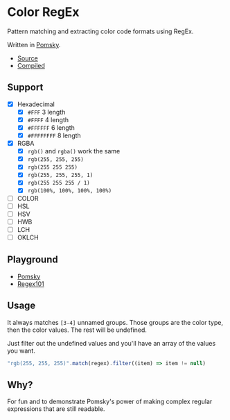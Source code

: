 # Color RegEx

Pattern matching and extracting color code formats using RegEx.

Written in [Pomsky](https://pomsky-lang.org).

- [Source](/full.pom)
- [Compiled](/full.reg)

## Support

- [x] Hexadecimal
  - [x] `#FFF` 3 length
  - [x] `#FFFF` 4 length
  - [x] `#FFFFFF` 6 length
  - [x] `#FFFFFFFF` 8 length
- [x] RGBA
  - [x] `rgb()` and `rgba()` work the same
  - [x] `rgb(255, 255, 255)`
  - [x] `rgb(255 255 255)`
  - [x] `rgb(255, 255, 255, 1)`
  - [x] `rgb(255 255 255 / 1)`
  - [x] `rgb(100%, 100%, 100%, 100%)`
- [ ] COLOR
- [ ] HSL
- [ ] HSV
- [ ] HWB
- [ ] LCH
- [ ] OKLCH
  
## Playground

- [Pomsky](https://playground.pomsky-lang.org/?text=let%20x%20%3D%20%5Bascii_xdigit%5D%3B%0A%0Alet%20decimal_end%20%3D%20(%22.%22%20%5B%220%22-%229%22%5D%2B)%3B%0Alet%20zero_decimal_end%20%3D%20(%22.%22%20%220%22%2B)%3B%0A%0Alet%20eight_bit_number%20%3D%20(%0A%20%20%23%200.0%20-%20255.0%0A%20%20range%20%220%22-%22254%22%20decimal_end%3F%0A%20%20%7C%0A%20%20%22255%22%20zero_decimal_end%3F%0A%20%20%7C%0A%20%20%23%20.0%0A%20%20decimal_end%0A)%3B%0A%0Alet%20zero_one_decimal%20%3D%20(%0A%20%20%23%200.0%20-%200.99%0A%20%20(%220%22%2B)%3F%20decimal_end%3F%0A%20%20%7C%0A%20%20%23%201%201.0%0A%20%20%221%22%20zero_decimal_end%3F%0A%20%20%7C%0A%20%20%23%20.0%0A%20%20decimal_end%0A)%3B%0A%0Alet%20percent_number%20%3D%20(%0A%20%20%23%200.0%25%20-%20100.0%25%0A%20%20(%0A%20%20%20%20range%20%220%22-%2299%22%20decimal_end%3F%0A%20%20%20%20%7C%0A%20%20%20%20%22100%22%20zero_decimal_end%3F%0A%20%20%20%20%7C%0A%20%20%20%20%23%20.0%0A%20%20%20%20decimal_end%0A%20%20)%20%22%25%22%0A)%3B%0A%0Alet%20comma_sep%20%3D%20%5Bs%5D*%20%22%2C%22%20%5Bs%5D*%3B%0Alet%20slash_sep%20%3D%20%5Bs%5D*%20(regex%20%22%5C%5C%2F%22)%20%5Bs%5D*%3B%0A%0A(%0A%20%20%23%20Hex%0A%20%20%3A(%22%23%22)%20(%0A%20%20%20%20%23%206%20and%208%20long%0A%20%20%20%20%3A(x%7B2%7D)%20%3A(x%7B2%7D)%20%3A(x%7B2%7D)%20%3A(x%7B2%7D)%3F%0A%20%20%20%20%7C%0A%20%20%20%20%23%203%20and%204%20long%0A%20%20%20%20%3A(x%7B1%7D)%20%3A(x%7B1%7D)%20%3A(x%7B1%7D)%20%3A(x%7B1%7D)%3F%0A%20%20)%0A%20%20%7C%0A%20%20%23%20RGBA%0A%20%20%3A(%22rgb%22%20%7C%20%22rgba%22)%20%22(%22%20(%0A%20%20%20%20%23%20Percents%20and%208bit%20can%27t%20be%20mixed%0A%20%20%20%20(%0A%20%20%20%20%20%20%23%20Commas%20and%20no%20commas%2C%20choose%0A%20%20%20%20%20%20%23%20rgb(255%2C%20255%2C%20255%2C%201)%0A%20%20%20%20%20%20(%0A%20%20%20%20%20%20%20%20%5Bs%5D*%20%3A(eight_bit_number)%20comma_sep%20%3A(eight_bit_number)%20comma_sep%20%3A(eight_bit_number)%20(comma_sep%20%3A(zero_one_decimal%20%7C%20percent_number))%3F%20%5Bs%5D*%0A%20%20%20%20%20%20%20%20%7C%0A%20%20%20%20%20%20%20%20%5Bs%5D*%20%3A(eight_bit_number)%20%5Bs%5D%2B%20%3A(eight_bit_number)%20%5Bs%5D%2B%20%3A(eight_bit_number)%20(%5Bs%5D%2B%20%3A(zero_one_decimal%20%7C%20percent_number))%3F%20%5Bs%5D*%0A%20%20%20%20%20%20)%0A%20%20%20%20%20%20%7C%0A%20%20%20%20%20%20%23%20Commas%20and%20no%20commas%2C%20choose%0A%20%20%20%20%20%20%23%20rgb(100%25%2C%20100%25%2C%20100%25%2C%201)%0A%20%20%20%20%20%20(%0A%20%20%20%20%20%20%20%20%5Bs%5D*%20%3A(percent_number)%20comma_sep%20%3A(percent_number)%20comma_sep%20%3A(percent_number)%20(comma_sep%20%3A(zero_one_decimal%20%7C%20percent_number))%3F%20%5Bs%5D*%0A%20%20%20%20%20%20%20%20%7C%0A%20%20%20%20%20%20%20%20%5Bs%5D*%20%3A(percent_number)%20%5Bs%5D%2B%20%3A(percent_number)%20%5Bs%5D%2B%20%3A(percent_number)%20(%5Bs%5D%2B%20%3A(zero_one_decimal%20%7C%20percent_number))%3F%20%5Bs%5D*%0A%20%20%20%20%20%20)%0A%20%20%20%20%20%20%7C%0A%20%20%20%20%20%20%23%20At%20least%20one%20space%20required%0A%20%20%20%20%20%20%23%20Commas%20can%27t%20be%20used%20here%0A%20%20%20%20%20%20%23%20rgb(255%20255%20255%20%2F%201)%0A%20%20%20%20%20%20%5Bs%5D*%20%3A(eight_bit_number)%20%5Bs%5D%2B%20%3A(eight_bit_number)%20%5Bs%5D%2B%20%3A(eight_bit_number)%20(slash_sep%20%3A(zero_one_decimal%20%7C%20percent_number))%3F%20%5Bs%5D*%0A%20%20%20%20%20%20%7C%0A%20%20%20%20%20%20%23%20At%20least%20one%20space%20required%0A%20%20%20%20%20%20%23%20Commas%20can%27t%20be%20used%20here%0A%20%20%20%20%20%20%23%20rgb(100%25%20100%25%20100%25%20%2F%201)%0A%20%20%20%20%20%20%5Bs%5D*%20%3A(percent_number)%20%5Bs%5D%2B%20%3A(percent_number)%20%5Bs%5D%2B%20%3A(percent_number)%20(slash_sep%20%3A(zero_one_decimal%20%7C%20percent_number))%3F%20%5Bs%5D*%0A%20%20%20%20)%0A%20%20)%20%22)%22%0A)%0A)
- [Regex101](https://regex101.com/r/nYVb24/)

## Usage

It always matches `[3-4]` unnamed groups. Those groups are the color type, then the color values. The rest will be undefined.

Just filter out the undefined values and you'll have an array of the values you want.

```js
"rgb(255, 255, 255)".match(regex).filter((item) => item != null)
```

## Why?

For fun and to demonstrate Pomsky's power of making complex regular expressions that are still readable.
